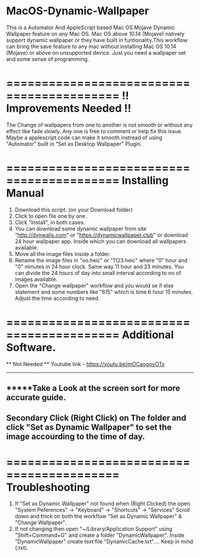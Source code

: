# MacOS-Dynamic-Wallpaper
This is a Automator And AppleScript based Mac OS Mojave Dynamic Wallpaper feature on any Mac OS. Mac OS above 10.14 (Mojave) natively support dynamic wallpaper or they have built in funtionality.This workflow can bring the save feature to any mac without installing Mac OS 10.14 (Mojave) or above on unsupported device. Just you need a wallpaper set and some sense of programming. 

==========================================
!! Improvements Needed !!
==========================================
The Change of wallpapers from one to another is not smooth or without any effect like fade slowly.
Any one is free to comment or help fix this issue.
Maybe a applescript code can make it smooth instread of using "Automator" built in "Set as Desktop Wallpaper" Plugin.


==========================================
Installing Manual
==========================================
1) Download this script. (on your Download folder)
2) Click to open file one by one.
3) Click "Install", in both cases.
4) You can download some dynamic wallpaper from site "http://dynwalls.com" or "https://dynamicwallpaper.club" or download 24 hour wallpaper app. Inside which you can download all wallpapers available. 
5) Move all the image files inside a folder.
6) Rename the image files in "oo.heic" or "1123.heic" where "0" hour and "0" minutes in 24 hour clock. Same way 11 hour and 23 minutes. You can divide the 24 hours of day into small interval according to no of images available.
7) Open the "Change wallpaper" workflow and you would se if else statement and some numbers like "615" which is time 6 hour 15 minutes. Adjust the time according to need.

==========================================
Additional Software.
==========================================
** Not Needed **
Youtube link - https://youtu.be/mOCaogovOTs

------------------------------------------
*****Take a Look at the screen sort for more accurate guide.
------------------------------------------
Secondary Click (Right Click) on The folder and click "Set as Dynamic Wallpaper" to set the image accourding to the time of day.
------------------------------------------


==========================================
Troubleshooting
==========================================
1. If "Set as Dynamic Wallpaper" not found when (Right Clicked) the open "System Peferences" -> "Keyboard" -> "Shortcuts" -> "Services" Scroll down and thick on both the workflow "Set as Dynamic Wallpaper" & "Change Wallpaper".
2. If not changing then open "~/Library/Application Support" using "Shift+Command+G" and create a folder "DynamicWallpaper".
Inside "DynamicWallpaper" create text file "DynamicCache.txt"....   Keep in mind (.txt).
